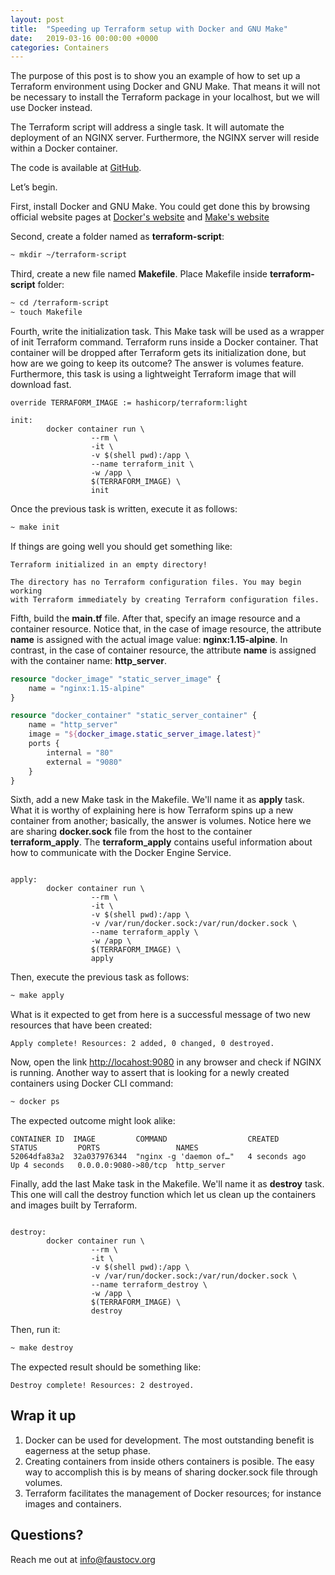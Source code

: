 ```yaml
---
layout: post
title:  "Speeding up Terraform setup with Docker and GNU Make"
date:   2019-03-16 00:00:00 +0000
categories: Containers
---
```


The purpose of this post is to show you an example of how to set up a Terraform environment using Docker and GNU Make. That means it will not be necessary to install the Terraform package in your localhost, but we will use Docker instead.

The Terraform script will address a single task. It will automate the deployment of an NGINX server. Furthermore, the NGINX server will reside within a Docker container.

The code is available at [GitHub](https://github.com/faustocv/terraform_with_docker_and_make).

Let’s begin.

First, install Docker and GNU Make. You could get done this by browsing official website pages at [Docker's website](https://docs.docker.com/install/) and [Make's website](https://www.gnu.org/software/make/)

Second, create a folder named as **terraform-script**:

```bash
~ mkdir ~/terraform-script
```

Third, create a new file named **Makefile**. Place Makefile inside **terraform-script** folder:

```bash
~ cd /terraform-script
~ touch Makefile
```

Fourth, write the initialization task. This Make task will be used as a wrapper of init Terraform command. Terraform runs inside a Docker container. That container will be dropped after Terraform gets its initialization done, but how are we going to keep its outcome? The answer is volumes feature. Furthermore, this task is using a lightweight Terraform image that will download fast.

```make
override TERRAFORM_IMAGE := hashicorp/terraform:light

init:
        docker container run \
                  --rm \
                  -it \
                  -v $(shell pwd):/app \
                  --name terraform_init \
                  -w /app \
                  $(TERRAFORM_IMAGE) \
                  init

```

Once the previous task is written, execute it as follows:

```bash
~ make init
```

If things are going well you should get something like:

```
Terraform initialized in an empty directory!

The directory has no Terraform configuration files. You may begin working
with Terraform immediately by creating Terraform configuration files.
```


Fifth, build the **main.tf** file. After that, specify an image resource and a container resource. Notice that, in the case of image resource, the attribute **name** is assigned with the actual image value: **nginx:1.15-alpine**. In contrast, in the case of container resource, the attribute **name** is assigned with the container name: **http_server**.

```terraform
resource "docker_image" "static_server_image" {
    name = "nginx:1.15-alpine"
}

resource "docker_container" "static_server_container" {
    name = "http_server"
    image = "${docker_image.static_server_image.latest}"
    ports {
        internal = "80"
        external = "9080"
    }
}
```

Sixth, add a new Make task in the Makefile. We'll name it as **apply** task. What it is worthy of explaining here is how Terraform spins up a new container from another; basically, the answer is volumes. Notice here we are sharing **docker.sock** file from the host to the container **terraform_apply**. The **terraform_apply** contains useful information about how to communicate with the Docker Engine Service.

```make

apply:
        docker container run \
                  --rm \
                  -it \
                  -v $(shell pwd):/app \
                  -v /var/run/docker.sock:/var/run/docker.sock \
                  --name terraform_apply \
                  -w /app \
                  $(TERRAFORM_IMAGE) \
                  apply

```

Then, execute the previous task as follows:

```bash
~ make apply
```

What is it expected to get from here is a successful message of two new resources that have been created:

```
Apply complete! Resources: 2 added, 0 changed, 0 destroyed.
```

Now, open the link [http://locahost:9080](http://locahost:9080) in any browser and check if NGINX is running. Another way to assert that is looking for a newly created containers using Docker CLI command:

```bash
~ docker ps
```

The expected outcome might look alike:
```
CONTAINER ID  IMAGE         COMMAND                  CREATED         STATUS         PORTS                 NAMES
52064dfa83a2  32a037976344  "nginx -g 'daemon of…"   4 seconds ago   Up 4 seconds   0.0.0.0:9080->80/tcp  http_server
```

Finally, add the last Make task in the Makefile. We'll name it as **destroy** task. This one will call the destroy function which let us clean up the containers and images built by Terraform.

```make

destroy:
        docker container run \
                  --rm \
                  -it \
                  -v $(shell pwd):/app \
                  -v /var/run/docker.sock:/var/run/docker.sock \
                  --name terraform_destroy \
                  -w /app \
                  $(TERRAFORM_IMAGE) \
                  destroy

```

Then, run it:

```bash
~ make destroy
```

The expected result should be something like:

```
Destroy complete! Resources: 2 destroyed.
```

## Wrap it up
1. Docker can be used for development. The most outstanding benefit is eagerness at the setup phase.
2. Creating containers from inside others containers is posible. The easy way to accomplish this is by means of sharing docker.sock file through volumes.
3. Terraform facilitates the management of Docker resources; for instance images and containers.

## Questions?
Reach me out at <info@faustocv.org>
